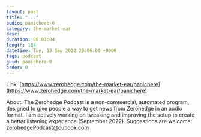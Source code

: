 ```yaml
---
layout: post
title: "..."
audio: panichere-0
category: the-market-ear
desc: 
duration: 00:03:04
length: 184
datetime: Tue, 13 Sep 2022 20:06:00 +0000
tags: podcast
guid: panichere-0
order: 0
---
```



Link: [https://www.zerohedge.com/the-market-ear/panichere](https://www.zerohedge.com/the-market-ear/panichere)

About: The Zerohedge Podcast is a non-commercial, automated program, designed to give people a way to get news from Zerohedge in an audio format.  I am actively working on tweaking and improving the setup to create a better listening experience (September 2022).  Suggestions are welcome: [zerohedgePodcast@outlook.com](mailto:zerohedgePodcast@outlook.com)